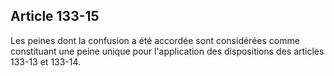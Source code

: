 Article 133-15
----
Les peines dont la confusion a été accordée sont considérées comme constituant
une peine unique pour l'application des dispositions des articles 133-13 et
133-14.
